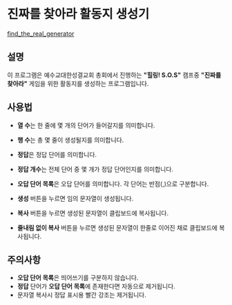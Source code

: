 # 진짜를 찾아라 활동지 생성기
[find_the_real_generator](https://dltkddnr04.github.io/find_the_real_generator/)

## 설명
이 프로그램은 예수교대한성결교회 총회에서 진행하는 **"힐링! S.O.S"** 캠프중 **"진짜를 찾아라"** 게임을 위한 활동지를 생성하는 프로그램입니다.

## 사용법
- **열 수**는 한 줄에 몇 개의 단어가 들어갈지를 의미합니다.
- **행 수**는 총 몇 줄이 생성될지를 의미합니다.
- **정답**은 정답 단어를 의미합니다.
- **정답 개수**는 전체 단어 중 몇 개가 정답 단어인지를 의미합니다.
- **오답 단어 목록**은 오답 단어를 의미합니다. 각 단어는 반점(,)으로 구분합니다.

- **생성** 버튼을 누르면 임의 문자열이 생성됩니다.
- **복사** 버튼을 누르면 생성된 문자열이 클립보드에 복사됩니다.
- **줄내림 없이 복사** 버튼을 누르면 생성된 문자열이 한줄로 이어진 채로 클립보드에 복사됩니다.

## 주의사항
- **오답 단어 목록**은 띄어쓰기를 구분하지 않습니다.
- **정답** 단어가 **오답 단어 목록**에 존재한다면 자동으로 제거됩니다.
- 문자열 복사시 정답 표시용 빨간 강조는 제거됩니다.

